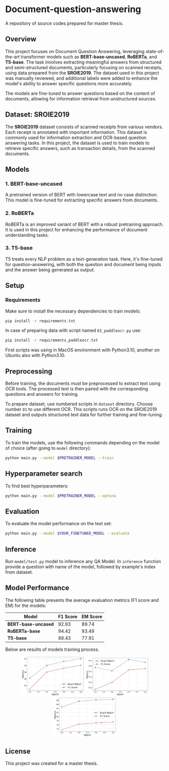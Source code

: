 # Document-question-answering
A repository of source codes prepared for master thesis.

## Overview
This project focuses on Document Question Answering, leveraging state-of-the-art transformer models such as **BERT-base-uncased**, **RoBERTa**, and **T5-base**. 
The task involves extracting meaningful answers from structured and semi-structured documents, particularly focusing on scanned receipts, using data prepared from the **SROIE2019**.
The dataset used in this project was manually reviewed, and additional labels were added to enhance the model's ability to answer specific questions more accurately.

The models are fine-tuned to answer questions based on the content of documents, allowing for information retrieval from unstructured sources.

## Dataset: SROIE2019
The **SROIE2019** dataset consists of scanned receipts from various vendors. Each receipt is annotated with important information.
This dataset is commonly used for information extraction and OCR-based question answering tasks. 
In this project, the dataset is used to train models to retrieve specific answers, such as transaction details, from the scanned documents.

## Models
### 1. **BERT-base-uncased**
A pretrained version of BERT with lowercase text and no case distinction. This model is fine-tuned for extracting specific answers from documents.

### 2. **RoBERTa**
RoBERTa is an improved variant of BERT with a robust pretraining approach. It is used in this project for enhancing the performance of document understanding tasks.

### 3. **T5-base**
T5 treats every NLP problem as a text-generation task. Here, it's fine-tuned for question-answering, with both the question and document being inputs and the answer being generated as output.

## Setup

### Requirements
Make sure to install the necessary dependencies to train models:

```bash
pip install -r requirements.txt
```

In case of preparing data with script named `01_paddleocr.py` use:

```bash
pip install -r requirements_paddleocr.txt
```
First scripts was using in MacOS environment with Python3.10, another on Ubuntu also with Python3.10.

## Preprocessing
Before training, the documents must be preprocessed to extract text using OCR tools. The processed text is then paired with the corresponding questions and answers for training.

To prepare dataset, use numbered scripts in `dataset` directory. Choose number `01` to use different OCR. This scripts runs OCR on the SROIE2019 dataset and outputs structured text data for further training and fine-tuning.

## Training
To train the models, use the following commands depending on the model of choice (after going to `model` directory):

```bash
python main.py --model $PRETRAINER_MODEL --train
```

## Hyperparameter search
To find best hyperparameters:
```bash
python main.py --model $PRETRAINER_MODEL --optuna
```

## Evaluation
To evaluate the model performance on the test set:
```bash
python main.py --model $YOUR_FINETUNED_MODEL --evaluate
```

## Inference
Run `model/test.py` model to inference any QA Model. 
In `inference` function provide a question with name of the model, followed by example's index from dataset.


## Model Performance
The following table presents the average evaluation metrics (F1 score and EM) for the models:

|         Model         | F1 Score | EM Score |
|-----------------------|----------|----------|
| **BERT-base-uncased** |  92.93   |  89.74   |
| **RoBERTa-base**      |  94.42   |  93.49   |
| **T5-base**           |  89.43   |  77.91   |

Below are results of models training process.
<p align="center">
  <img src="model/files/charts/train/bert-base-uncased.png" alt="BERT" width="200" />
  <img src="model/files/charts/train/roberta-base.png" alt="RoBERTa" width="200" />
  <img src="model/files/charts/train/t5-base.png" alt="T5" width="200" />
</p>

## License
This project was created for a master thesis.